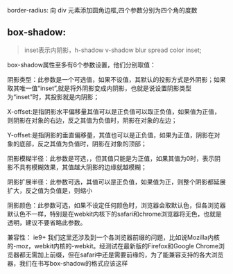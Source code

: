 
border-radius: 向 div 元素添加圆角边框,四个参数分别为四个角的度数

##  box-shadow:
>	inset表示内阴影，h-shadow v-shadow blur spread color inset;

box-shadow属性至多有6个参数设置，他们分别取值：

阴影类型：此参数是一个可选值，如果不设值，其默认的投影方式是外阴影；如果取其唯一值“inset”,就是将外阴影变成内阴影，也就是说设置阴影类型为“inset”时，其投影就是内阴影；

X-offset:是指阴影水平偏移量其值可以是正负值可以取正负值，如果值为正值，则阴影在对象的右边，反之其值为负值时，阴影在对象的左边；

Y-offset:是指阴影的垂直偏移量，其值也可以是正负值，如果为正值，阴影在对象的底部，反之其值为负值时，阴影在对象的顶部；

阴影模糊半径：此参数是可选，，但其值只能是为正值，如果其值为0时，表示阴影不具有模糊效果，其值越大阴影的边缘就越模糊；

阴影扩展半径：此参数可选，其值可以是正负值，如果值为正，则整个阴影都延展扩大，反之值为负值是，则缩小

阴影颜色：此参数可选，如果不设定任何颜色时，浏览器会取默认色，但各浏览器默认色不一样，特别是在webkit内核下的safari和chrome浏览器将无色，也就是透明，建议不要省略此参数。

兼容性：
ie9+ 
我们这里还涉及到一个各浏览器前缀的问题，比如说Mozilla内核的-moz，webkit内核的-webkit。经测试在最新版的Firefox和Google Chrome浏览器都无需加上前缀，但在safari中还是需要前缘的，为了能兼容支持的各大浏览器，我们在书写box-shadow的格式应该这样